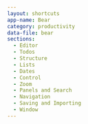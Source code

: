 ```yaml
---
layout: shortcuts
app-name: Bear
category: productivity
data-file: bear
sections:
  - Editor
  - Todos
  - Structure
  - Lists
  - Dates
  - Control
  - Zoom
  - Panels and Search
  - Navigation
  - Saving and Importing
  - Window
---
```

